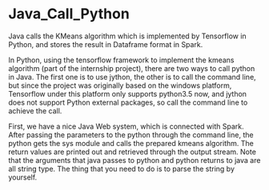 # Java_Call_Python

Java calls the KMeans algorithm which is implemented by Tensorflow in Python, and stores the result in Dataframe format in Spark.

In Python, using the tensorflow framework to implement the kmeans algorithm (part of the internship project), there are two ways to call python in Java. The first one is to use jython, the other is to call the command line, but since the project was originally based on the windows platform, Tensorflow under this platform only supports python3.5 now, and jython does not support Python external packages, so call the command line to achieve the call.

First, we have a nice Java Web system, which is connected with Spark. After passing the parameters to the python through the command line, the python gets the sys module and calls the prepared kmeans algorithm. The return values are printed out and retrieved through the output stream. Note that the arguments that java passes to python and python returns to java are all string type. The thing that you need to do is to parse the string by yourself.
